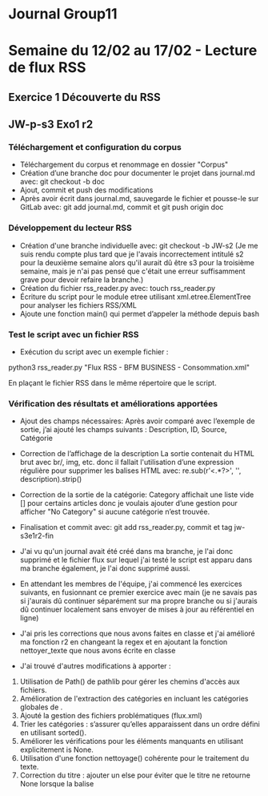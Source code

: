 # Journal Group11

# Semaine du 12/02 au 17/02 - Lecture de flux RSS
## Exercice 1 Découverte du RSS

## JW-p-s3 Exo1 r2
### Téléchargement et configuration du corpus

- Téléchargement du corpus et renommage en dossier "Corpus"
- Création d’une branche doc pour documenter le projet dans journal.md avec: git checkout -b doc
- Ajout, commit et push des modifications
- Après avoir écrit dans journal.md, sauvegarde le fichier et pousse-le sur GitLab avec: git add journal.md, commit et git push origin doc

### Développement du lecteur RSS
- Création d'une branche individuelle avec: git checkout -b JW-s2 (Je me suis rendu compte plus tard que je l'avais incorrectement intitulé s2 pour la deuxième semaine alors qu'il aurait dû être s3 pour la troisième semaine, mais je n'ai pas pensé que c'était une erreur suffisamment grave pour devoir refaire la branche.)
- Création du fichier rss_reader.py avec: touch rss_reader.py
- Écriture du script pour le module etree utilisant xml.etree.ElementTree pour analyser les fichiers RSS/XML
- Ajoute une fonction main() qui permet d’appeler la méthode depuis bash

### Test le script avec un fichier RSS
- Exécution du script avec un exemple fichier :

python3 rss_reader.py "Flux RSS - BFM BUSINESS - Consommation.xml"

En plaçant le fichier RSS dans le même répertoire que le script.

### Vérification des résultats et améliorations apportées
- Ajout des champs nécessaires:
Après avoir comparé avec l’exemple de sortie, j’ai ajouté les champs suivants :
Description, ID, Source, Catégorie

- Correction de l’affichage de la description
La sortie contenait du HTML brut avec br/, img, etc. donc il fallait l'utilisation d’une expression régulière pour supprimer les balises HTML avec: re.sub(r'<.*?>', '', description).strip()

- Correction de la sortie de la catégorie:
Category affichait une liste vide [] pour certains articles donc je voulais ajouter d’une gestion pour afficher "No Category" si aucune catégorie n’est trouvée.

- Finalisation et commit avec: git add rss_reader.py, commit et tag jw-s3e1r2-fin

- J'ai vu qu'un journal avait été créé dans ma branche, je l'ai donc supprimé et le fichier flux sur lequel j'ai testé le script est apparu dans ma branche également, je l'ai donc supprimé aussi.
- En attendant les membres de l'équipe, j'ai commencé les exercices suivants, en fusionnant ce premier exercice avec main (je ne savais pas si j'aurais dû continuer séparément sur ma propre branche ou si j'aurais dû continuer localement sans envoyer de mises à jour au référentiel en ligne)

- J'ai pris les corrections que nous avons faites en classe et j'ai amélioré ma fonction r2 en changeant la regex et en ajoutant la fonction nettoyer_texte que nous avons écrite en classe 
- J'ai trouvé d'autres modifications à apporter :

1. Utilisation de Path() de pathlib pour gérer les chemins d'accès aux fichiers.
2. Amélioration de l'extraction des catégories en incluant les catégories globales de <channel>.
3. Ajouté la gestion des fichiers problématiques (flux.xml)
4. Trier les catégories : s’assurer qu’elles apparaissent dans un ordre défini en utilisant sorted().
5. Améliorer les vérifications pour les éléments manquants en utilisant explicitement is None.
6. Utilisation d'une fonction nettoyage() cohérente pour le traitement du texte.
7. Correction du titre : ajouter un else pour éviter que le titre ne retourne None lorsque la balise <title> est absente.
8. Vérification des doublons : s’assurer qu’un même article ne soit pas affiché plusieurs fois
9. Filtrage des articles : ne conserver que ceux qui respectent certains critères définis.

- J'ai ajouté le tag finexo1 en ligne donc j'ai dû faire git pull --rebase origin JW-s2 puis j'ai poussé normalement
- J'ai édité mon exo1 en ligne pour éviter les erreurs de conflit avec main
- J'ai ajouté la tag -relu lorsque j'ai considéré que le code était terminé sur la base de l'exemple donné en classe
- J'ai également ajouté la fonction main (je l'y ai ajouté directement) que nous avons écrite en classe pour gérer les trois fonctions r1, r2, et r3 dans la fonction main afin de pouvoir l'utiliser une fois que toutes les fonctions ont été ajoutées.

### Ajout de la fonction de sélection de méthode RSS dans branche main
- Passage à la branche principale avec: git checkout main
- Création du fichier rss_reader.py
- Mais en exécutant la commande suivante, cela a écrasé le fichier RSS de ma branche individuelle : touch rss_reader.py 
Ce fichier est censé contenir le code qui permet de lire un flux RSS avec différentes méthodes (re, etree et feedparser)
- Ajout de la fonction nettoyage(texte). J'ai aussi laissé le regex en commentaire pour référence
- J'ai ajouté et validé sur la branche main avec add, commit and push. Cependant, je n’ai pas pu bien tester le script car toutes les méthodes n’étaient pas encore implémentées.
- J'ai fusionné ma branche JWr2 avec main

### Merge avec main

- Récupérer toutes les mises à jour depuis GitLab : git fetch origin
- Mettre à jour la branche main locale en passant sur la branche main et récupérer les dernières modifications depuis le dépôt distant : checkout et pull
- Mettre à jour la branche JW-s2 locale checkout et pull dernières mises à jour 
- Fusionner JW-s2 dans main-les deux branches sont mises à jour checkout main et merge branche JW-s2 :
- Gestion des conflits de fusion-Des conflits apparait Git demande de les résoudre manuellement.
-Modifier, add et push la merge vers GitLab avec: git push origin main- met à jour la branche main distante avec les dernières modifications fusionnées

## Exercice 2 - Lecture récursive des fichiers RSS
## JW-p-s3 Exo2 r2

Je continue mon travail avant que mes coéquipiers aient ajouté leurs fonctions. Pour ne pas perturber d’éventuelles fusions futures avec l’Exercice 1, j’ai décidé de créer une nouvelle branche (comme cela a été dit en cours, nous pouvions en créer une pour chaque exercice).
Cette fois-ci, j’ai bien respecté la convention de nommage en incluant s3 dans le nom de la branche.

- Création d'une nouvelle branche pour Exercice 2-j’ai créé une nouvelle branche pour mon rôle R2.
Commande: git checkout -b JW-s3e2r2

- Ajout et modification du code:
Une fois la branche créée, j’ai ultilisé les fonctions mis à jour depuis main et modifié le fichier rss_reader.py pour inclure la lecture récursive avec pathlib.glob() et les parties spécifiques à R2 et la fonction main().

- Test du script avec dossier corpus:
python rss_reader.py corpus/
-Une fois les tests effectués et validés, j’ai enregistré mes modifications dans Git avec add, commit, push. Comme il s’agissait d’une nouvelle branche, push avec : git push --set-upstream origin JW-s3e2r2 et ajouté un tag 

- Fusion dans la branche main
j’ai fusionné ma branche JW-s3e2r2 dans la branche main avec checkout, merge, modifier, add, commit et push. Puis, j’ai ajouté le tag général de fin d’exercice pour l’équipe 
